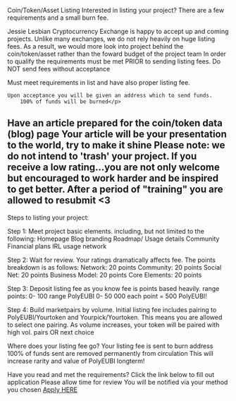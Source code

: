 Coin/Token/Asset Listing
    Interested in listing your project?
    There are a few requirements and a small burn fee.

             
  Jessie Lesbian Cryptocurrency Exchange is happy to accept up and coming projects. Unlike many exchanges, we do 
not rely heavily on huge listing fees. As a result, we would more look into project behind the coin/token/asset rather
than the foward budget of the project team
In order to qualify the requirements must be met PRIOR to sending listing fees. Do NOT send fees without acceptance</p>
              
  <p>  Must meet requirements in list and have also proper listing fee.
            
	Upon acceptance you will be given an address which to send funds.
        100% of funds will be burned</p>
Have an article prepared for the coin/token data (blog) page
Your article will be your presentation to the world, try to make it shine
Please note: we do not intend to 'trash' your project. If you receive a low rating...you are not only
welcome but encouraged to work harder and be inspired to get better. After a period of "training" you are 
allowed to resubmit <3
---------------------------------------

Steps to listing your project:

Step 1:
Meet project basic elements.
including, but not limited to the following:
Homepage
Blog branding
Roadmap/ Usage details
Community 
Financial plans
IRL usage network

Step 2:
Wait for review.
Your ratings dramatically affects fee.
The points breakdown is as follows:
Network: 20 points
Community: 20 points 
Social Net: 20 points
Business Model: 20 points
Core Elements: 20 points

Step 3: 
Deposit listing fee
as you know fee is points based heavily.
range points: 0- 100
range PolyEUBI 0- 50 000
each point = 500 PolyEUBI! 

Step 4: 
Build marketpairs by volume.
Initial listing fee includes pairing to PolyEUBI/Yourtoken and Yourpick/Yourtoken.
This means you are allowed to select one pairing.
As volume increases, your token will be paired with high vol. pairs OR next choice

Where does your listing fee go?
Your listing fee is sent to burn address
100% of funds sent are removed permanently from circulation
This will increase rarity and value of PolyEUBI longterm!
          
Have you read and met the requirements?
Click the link below to fill out application
Please allow time for review
You will be notified via your method you chosen
<a href="#" target="_blank" referrer="anonymous">Apply HERE</a>
    







